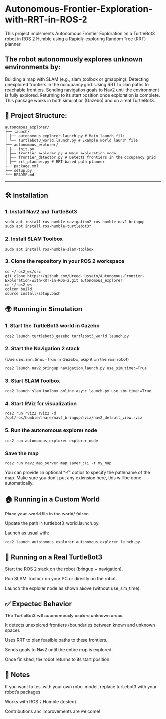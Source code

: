 # Autonomous-Frontier-Exploration-with-RRT-in-ROS-2
This project implements Autonomous Frontier Exploration on a TurtleBot3 robot in ROS 2 Humble using a Rapidly-exploring Random Tree (RRT) planner.

## The robot autonomously explores unknown environments by:

Building a map with SLAM (e.g., slam_toolbox or gmapping).
Detecting unexplored frontiers in the occupancy grid.
Using RRT to plan paths to reachable frontiers.
Sending navigation goals to Nav2 until the environment is fully explored.
Returning to its start position once exploration is complete.
This package works in both simulation (Gazebo) and on a real TurtleBot3.

## 📂 Project Structure:
```
autonomous_explorer/
├── launch/
│ ├── autonomous_explorer.launch.py # Main launch file
│ └── turtlebot3_world.launch.py # Example world launch file
├── autonomous_explorer/
│ ├── init.py
│ ├── frontier_explorer.py # Main exploration node
│ ├── frontier_detector.py # Detects frontiers in the occupancy grid
│ ├── rrt_planner.py # RRT-based path planner
├── package.xml
├── setup.py
└── README.md
```

---

## 🛠️ Installation

### 1. Install Nav2 and TurtleBot3
```
sudo apt install ros-humble-navigation2 ros-humble-nav2-bringup
sudo apt install ros-humble-turtlebot3*
```
### 2. Install SLAM Toolbox
```
sudo apt install ros-humble-slam-toolbox
```
### 3. Clone the repository in your ROS 2 workspace
```
cd ~/ros2_ws/src
git clone https://github.com/Ureed-Hussain/Autonomous-Frontier-Exploration-with-RRT-in-ROS-2.git autonomous_explorer
cd ~/ros2_ws
colcon build
source install/setup.bash
```

## 🌍 Running in Simulation
### 1. Start the TurtleBot3 world in Gazebo

```
ros2 launch turtlebot3_gazebo turtlebot3_world.launch.py
```
### 2. Start the Navigation 2 stack

(Use use_sim_time:=True in Gazebo, skip it on the real robot)
```
ros2 launch nav2_bringup navigation_launch.py use_sim_time:=True
```
### 3. Start SLAM Toolbox
```
ros2 launch slam_toolbox online_async_launch.py use_sim_time:=True
```
### 4. Start RViz for visualization
```
ros2 run rviz2 rviz2 -d /opt/ros/humble/share/nav2_bringup/rviz/nav2_default_view.rviz
```
### 5. Run the autonomous explorer node
```
ros2 run autonomous_explorer explorer_node
```
### Save the map
```
ros2 run nav2_map_server map_saver_cli -f my_map
```
You can provide an optional “-f” option to specify the path/name of the map. Make sure you don’t put any extension here, this will be done automatically.

## 🏠 Running in a Custom World

Place your .world file in the world/ folder.

Update the path in turtlebot3_world.launch.py.

Launch as usual with:
```
ros2 launch autonomous_explorer autonomous_explorer_launch.py

```

## 🤖 Running on a Real TurtleBot3

Start the ROS 2 stack on the robot (bringup + navigation).

Run SLAM Toolbox on your PC or directly on the robot.

Launch the explorer node as shown above (without use_sim_time).

## ✅ Expected Behavior

The TurtleBot3 will autonomously explore unknown areas.

It detects unexplored frontiers (boundaries between known and unknown space).

Uses RRT to plan feasible paths to these frontiers.

Sends goals to Nav2 until the entire map is explored.

Once finished, the robot returns to its start position.

## 📌 Notes

If you want to test with your own robot model, replace turtlebot3 with your robot’s packages.

Works with ROS 2 Humble (tested).

Contributions and improvements are welcome!

